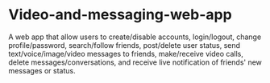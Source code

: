 # Video-and-messaging-web-app
A web app that allow users to create/disable accounts, login/logout, change profile/password, search/follow friends, post/delete user status, send text/voice/image/video messages to friends, make/receive video calls, delete messages/conversations, and receive live notification of friends' new messages or status.
